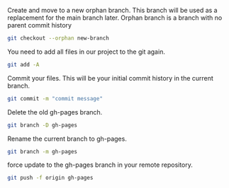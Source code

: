 Create and move to a new orphan branch. This branch will be used as a replacement for the main branch later.
Orphan branch is a branch with no parent commit history
```bash
git checkout --orphan new-branch
```
You need to add all files in our project to the git again.
```bash
git add -A
```
Commit your files. This will be your initial commit history in the current branch.
```bash
git commit -m "commit message"
```
Delete the old gh-pages branch.
```bash
git branch -D gh-pages
```
Rename the current branch to gh-pages.
```bash
git branch -m gh-pages
```
force update to the gh-pages branch in your remote repository.
```bash
git push -f origin gh-pages
```
